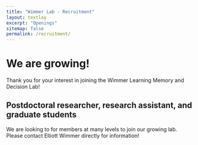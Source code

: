 ```yaml
---
title: "Wimmer Lab - Recruitment"
layout: textlay
excerpt: "Openings"
sitemap: false
permalink: /recruitment/
---
```


# We are growing!

Thank you for your interest in joining the Wimmer Learning Memory and Decision Lab!

## Postdoctoral researcher, research assistant, and graduate students

We are looking to for members at many levels to join our growing lab.  Please contact Elliott Wimmer directly for information!
